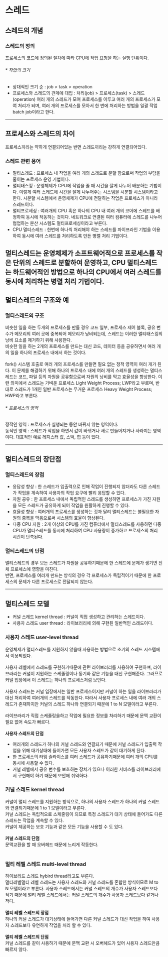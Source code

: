 # 스레드
## 스레드의 개념
### 스레드의 정의
프로세스의 코드에 정의된 절차에 따라 CPU에 작업 요청을 하는 실행 단위이다.<br>

###### * 작업의 크기
- 상대적인 크기 순 : job > task > operation
- 프로세스와 스레드의 관계에 대입 : 처리(job) > 프로세스(task) > 스레드(operation)
여러 개의 스레드가 모여 프로세스를 이루고 여러 개의 프로세스가 모여 처리가 되며, 여러 개의 프로세스를 모아서 한 번에 처리하는 방법을 일괄 작업 batch job이라고 한다. <br>
------------
## 프로세스와 스레드의 차이
프로세스끼리는 약하게 연결되어있는 반면 스레드끼리는 강하게 연결되어있다.<br>

### 스레드 관련 용어
- 멀티스레드 : 프로세스 내 작업을 여러 개의 스레드로 분할 함으로써 작업의 부담을 줄이는 프로세스 운영 기법이다.
- 멀티태스킹 : 운영체제가 CPU에 작업을 줄 때 시간을 잘게 나누어 배분하는 기법이다. 이렇게 여러 스레드에 시간을 잘게 나누어주는 시스템을 시분할 시스템이라고 한다. 시분할 시스템에서 운영체제가 CPU에 전달하는 작업은 프로세스가 아니라 스레드이다.
- 멀티프로세싱 : 여러개의 CPU 혹은 하나의 CPU 내 여러 개의 코어에 스레드를 배정하여 동시에 작동하는 것이다. 네트워크로 연결된 여러 컴퓨터에 스레드를 나누어 협업하는 분산 시스템도 멀티프로세싱이라고 부른다.
- CPU 멀티스레드 : 한번에 하나씩 처리해야 하는 스레드를 파이프라인 기법을 이용하여 동시에 여러 스레드를 처리하도록 만든 병렬 처리 기법이다.

멀티스레드는 운영체제가 소프트웨어적으로 프로세스를 작은 단위의 스레드로 분할하여 운영하고, CPU 멀티스레드는 하드웨어적인 방법으로 하나의 CPU에서 여러 스레드를 동시에 처리하는 병렬 처리 기법이다.<br>
------------
## 멀티스레드의 구조와 예
### 멀티스레드의 구조
비슷한 일을 하는 두개의 프로세스를 만들 경우 코드 일부, 프로세스 제어 블록, 공유 변수가 메모리의 여러 곳에 중복되어 메모리가 낭비되는데, 스레드는 이러한 멀티태스킹의 낭비 요소를 제거하기 위해 사용한다.<br>
비슷한 일을 하는 2개의 프로세스를 만드는 대신 코드, 데이터 등을 공유하면서 여러 개의 일을 하나의 프로세스 내에서 하는 것이다. <br>
<br>
fork() 시스템 호출로 여러 개의 프로세스를 만들면 필요 없는 정적 영역이 여러 개가 된다. 이 문제를 해결하기 위해 하나의 프로세스 내에 여러 개의 스레드를 생성하는 멀티스레드는 코드, 파일 등의 자원을 공유함으로써 자원의 낭비를 막고 효율성을 향상한다. 이런 의미에서 스레드는 가벼운 프로세스 Light Weight Process; LWP라고 부르며, 반대로 스레드가 1개인 일반 프로세스는 무거운 프로세스 Heavy Weight Process; HWP라고 부른다. <br>

###### * 프로세스의 영역
정적인 영역 : 프로세스가 실행되는 동안 바뀌지 않는 영역이다.<br>
동적인 영역 : 스레드가 작업을 하면서 값이 바뀌거나 새로 만들어지거나 사라지는 영역이다. 대표적인 예로 레지스터 값, 스택, 힙 등이 있다.<br>

------------
## 멀티스레드의 장단점
### 멀티스레드의 장점
- 응답성 향상 : 한 스레드가 입출력으로 인해 작업이 진행되지 않더라도 다른 스레드가 작업을 계속하여 사용자의 작업 요구에 빨리 응답할 수 있다.
- 자원 공유 : 한 프로세스 내에서 독립적인 스레드를 생성하면 프로세스가 가진 자원을 모든 스레드가 공유하게 되어 작업을 원활하게 진행할 수 있다.
- 효율성 향상 : 여러개의 프로세스를 생성하는 것과 달리 멀티스레드는 불필요한 자원의 중복을 막음으로써 시스템의 효율이 향상된다.
- 다중 CPU 지원 : 2개 이상의 CPU를 가진 컴퓨터에서 멀티스레드를 사용하면 다중 CPU가 멀티스레드를 동시에 처리하여 CPU 사용량이 증가하고 프로세스의 처리 시간이 단축된다.

### 멀티스레드의 단점
멀티스레드의 경우 모든 스레드가 자원을 공유하기때문에 한 스레드에 문제가 생기면 전체 프로세스에 영향을 미친다.<br>
반면, 프로세스를 여러개 만드는 방식의 경우 각 프로세스가 독립적이기 때문에 한 프로세스의 문제가 다른 프로세스로 전달되지 않는다.<br>

------------


## 멀티스레드 모델
- 커널 스레드 kernel thread : 커널이 직접 생성하고 관리하는 스레드이다.
- 사용자 스레드 user thread : 라이브러리에 의해 구현된 일반적인 스레드이다.

### 사용자 스레드 user-level thread
운영체제가 멀티스레드를 지원하지 않을때 사용하는 방법으로 초기의 스레드 시스템에서 이용되었다.<br>
<br>
사용자 레벨에서 스레드를 구현하기때문에 관련 라이브러리를 사용하여 구현하며, 라이브러리는 커널이 지원하는 스케줄링이나 동기화 같은 기능을 대신 구현해준다. 그러므로 커널 입장에서 이 스레드는 하나의 프로세스처럼 보인다. <br>
<br>
사용자 스레드는 커널 입장에서는 일반 프로세스이지만 커널이 하는 일을 라이브러리가 대신 처리하여 여러개의 스레드를 작동한다. 따라서 사용자 프로세스 내에 여러 개의 스레드가 존재하지만 커널의 스레드 하나와 연결되기 때문에 1 to N 모델이라고 부른다.<br>
<br>
라이브러리가 직접 스케줄링을하고 작업에 필요한 정보를 처리하기 때문에 문맥 교환이 필요 없어 속도가 빠르다.<br>
<br>
**사용자 스레드의 단점**<br>
- 여러개의 스레드가 하나의 커널 스레드와 연결되기 때문에 커널 스레드가 입출력 작업을 위해 대기상태에 들어가면 모든 사용자 스레드가 같이 대기하게 된다.
- 한 프로세스의 타임 슬라이스를 여러 스레드가 공유하기때문에 여러 개의 CPU를 동시에 사용할 수 없다.
- 커널 레벨에서 공유 변수를 보호하는 장치가 있으나 이러한 서비스를 라이브러리에서 구현해야 하기 때문에 보안에 취약하다.

### 커널 스레드 kernel thread
커널이 멀티 스레드를 지원하는 방식으로, 하나의 사용자 스레드가 하나의 커널 스레드와 연결되기때문에 1 to 1 모델이라고 부른다.<br>
커널 스레드는 독립적으로 스케줄링이 되므로 특정 스레드가 대기 상태에 들어가도 다른 스레드는 작업을 계속할 수 있다.<br>
커널이 제공하는 보호 기능과 같은 모든 기능을 사용할 수 도 있다. <br>
<br>
**커널 스레드의 단점**<br>
문맥교환을 할 때 오버헤드 때문에 느리게 작동한다. <br>
<br>
### 멀티 레벨 스레드 multi-level thread
하이브리드 스레드 hybird thread라고도 부른다.<br>
멀티레벨멀티 레벨 스레드는 사용자 스레드와 커널 스레드를 혼합한 방식이므로 M to N 모델이라고 부른다. 사용자 스레드에서는 커널 스레드의 개수가 사용자 스레드보다 적기 때문에 멀티 레벨 스레드에서는 커널 스레드의 개수가 사용자 스레드보다 같거나 적다.<br>
<br>
**멀티 레벨 스레드의 장점**<br>
하나의 커널 스레드가 대기상태에 들어가면 다른 커널 스레드가 대신 작업을 하여 사용자 스레드보다 유연하게 작업을 처리 할 수 있다.<br>
<br>
**멀티 레벨 스레드의 단점**<br>
커널 스레드를 같이 사용하기 때문에 문맥 교환 시 오버헤드가 있어 사용자 스레드만큼 빠르지 않다.<br>
